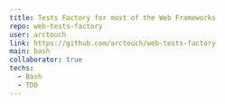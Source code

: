 ```yaml
---
title: Tests Factory for most of the Web Frameworks
repo: web-tests-factory
user: arctouch
link: https://github.com/arctouch/web-tests-factory
main: bash
collaborator: true
techs:
  - Bash
  - TDD
---
```


